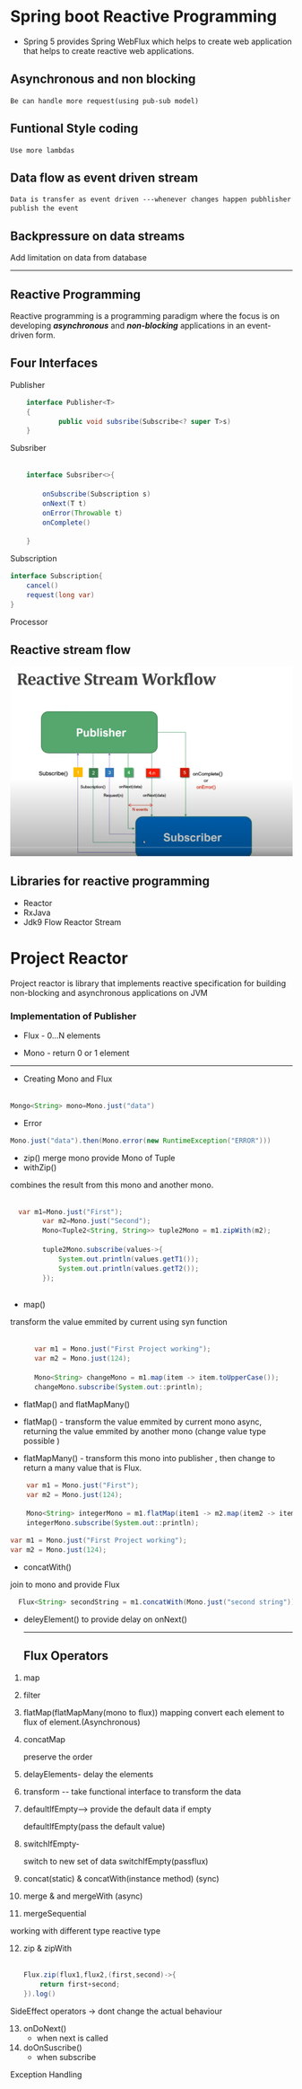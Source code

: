 # Spring boot Reactive Programming

- Spring 5 provides Spring WebFlux which helps to create web application that helps to create reactive web applications.

## Asynchronous and non blocking

    Be can handle more request(using pub-sub model)

## Funtional Style coding

    Use more lambdas

## Data flow as event driven stream

    Data is transfer as event driven ---whenever changes happen pubhlisher publish the event

## Backpressure on data streams

Add limitation on data from database

---

## Reactive Programming

Reactive programming is a programming paradigm where the focus is on developing **_asynchronous_** and **_non-blocking_** applications in an event-driven form.

## Four Interfaces

Publisher

```java
    interface Publisher<T>
    {
            public void subsribe(Subscribe<? super T>s)
    }
```

Subsriber

```java

    interface Subsriber<>{

        onSubscribe(Subscription s)
        onNext(T t)
        onError(Throwable t)
        onComplete()

    }

```

Subscription

```java
interface Subscription{
    cancel()
    request(long var)
}

```

Processor

## Reactive stream flow

![Alt text](image.png)

## Libraries for reactive programming

- Reactor
- RxJava
- Jdk9 Flow Reactor Stream

# Project Reactor

Project reactor is library that implements reactive specification for building non-blocking and asynchronous applications on JVM

### Implementation of Publisher

- Flux - 0...N elements

- Mono - return 0 or 1 element

---

- Creating Mono and Flux

```java

Mongo<String> mono=Mono.just("data")

```

- Error

```java
Mono.just("data").then(Mono.error(new RuntimeException("ERROR")))
```

- zip()
  merge mono provide Mono of Tuple
- withZip()

combines the result from this mono and another mono.

```java

  var m1=Mono.just("First");
        var m2=Mono.just("Second");
        Mono<Tuple2<String, String>> tuple2Mono = m1.zipWith(m2);

        tuple2Mono.subscribe(values->{
            System.out.println(values.getT1());
            System.out.println(values.getT2());
        });



```

- map()

transform the value emmited by current using syn function

```java

      var m1 = Mono.just("First Project working");
      var m2 = Mono.just(124);

      Mono<String> changeMono = m1.map(item -> item.toUpperCase());
      changeMono.subscribe(System.out::println);

```

- flatMap() and flatMapMany()

- flatMap() - transform the value emmited by current mono async, returning the value emmited by another mono (change value type possible )

- flatMapMany() - transform this mono into publisher , then change to return a many value that is Flux.

```java
    var m1 = Mono.just("First");
    var m2 = Mono.just(124);

    Mono<String> integerMono = m1.flatMap(item1 -> m2.map(item2 -> item2.toString().concat(item1)));
    integerMono.subscribe(System.out::println);


```

```java
var m1 = Mono.just("First Project working");
var m2 = Mono.just(124);

```

- concatWith()

join to mono and provide Flux

```java
  Flux<String> secondString = m1.concatWith(Mono.just("second string"));
```

- deleyElement()
  to provide delay on onNext()

  ***

  ## Flux Operators

1. map
2. filter
3. flatMap(flatMapMany(mono to flux))
   mapping convert each element to flux of element.(Asynchronous)

4. concatMap

   preserve the order

5. delayElements- delay the elements

6. transform -- take functional interface to transform the data

7. defaultIfEmpty-->
   provide the default data if empty

   defaultIfEmpty(pass the default value)

8. switchIfEmpty-

   switch to new set of data
   switchIfEmpty(passflux)

9. concat(static) & concatWith(instance method)
   (sync)

10. merge & and mergeWith
    (async)

11. mergeSequential

working with different type reactive type

12. zip & zipWith

    ```java

    Flux.zip(flux1,flux2,(first,second)->{
        return first+second;
    }).log()

    ```

SideEffect operators -> dont change the actual behaviour

13. onDoNext()
    - when next is called
14. doOnSuscribe()
    - when subscribe

Exception Handling
